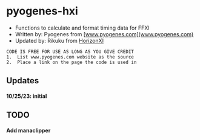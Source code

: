 # pyogenes-hxi

* Functions to calculate and format timing data for FFXI
* Written by:  Pyogenes from [www.pyogenes.com](www.pyogenes.com)
* Updated by: Rikuku from [HorizonXI](https://horizonxi.com/players/Rikuku)

```
CODE IS FREE FOR USE AS LONG AS YOU GIVE CREDIT            
1.  List www.pyogenes.com website as the source                          
2.  Place a link on the page the code is used in       
```


## Updates
#### 10/25/23: initial 


## TODO
#### Add manaclipper
